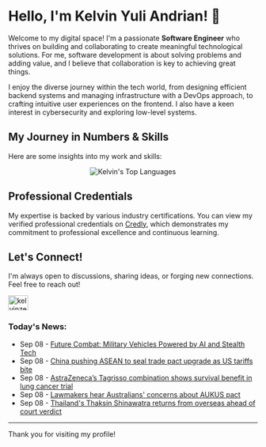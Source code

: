 # Hello, I'm Kelvin Yuli Andrian! 👋

Welcome to my digital space! I'm a passionate **Software Engineer** who thrives on building and collaborating to create meaningful technological solutions. For me, software development is about solving problems and adding value, and I believe that collaboration is key to achieving great things.

I enjoy the diverse journey within the tech world, from designing efficient backend systems and managing infrastructure with a DevOps approach, to crafting intuitive user experiences on the frontend. I also have a keen interest in cybersecurity and exploring low-level systems.

## My Journey in Numbers & Skills

Here are some insights into my work and skills:

<p align="center">
  <img src="https://github-readme-stats.vercel.app/api/top-langs/?username=kelvinzer0&layout=compact&theme=radical" alt="Kelvin's Top Languages" />
</p>

## Professional Credentials

My expertise is backed by various industry certifications. You can view my verified professional credentials on [Credly](https://www.credly.com/users/kelvin-yuli-andrian/badges), which demonstrates my commitment to professional excellence and continuous learning.

## Let's Connect!

I'm always open to discussions, sharing ideas, or forging new connections. Feel free to reach out!

<p align="left">
    <a href="https://linkedin.com/in/kelvinzero" target="blank"><img align="center" src="https://cdn.jsdelivr.net/npm/simple-icons@3.0.1/icons/linkedin.svg" alt="kelvinzero" height="30" width="40" /></a>
</p>

### Today's News:

<!-- feed start -->
- Sep 08 - [Future Combat: Military Vehicles Powered by AI and Stealth Tech](https://www.yahoo.com/news/articles/future-combat-military-vehicles-powered-100019327.html)
- Sep 08 - [China pushing ASEAN to seal trade pact upgrade as US tariffs bite](https://finance.yahoo.com/news/china-pushing-asean-seal-trade-093535257.html)
- Sep 08 - [AstraZeneca’s Tagrisso combination shows survival benefit in lung cancer trial](https://finance.yahoo.com/news/astrazeneca-tagrisso-combination-shows-survival-093143542.html)
- Sep 08 - [Lawmakers hear Australians' concerns about AUKUS pact](https://www.yahoo.com/news/articles/lawmakers-hear-australians-concerns-aukus-090141311.html)
- Sep 08 - [Thailand's Thaksin Shinawatra returns from overseas ahead of court verdict](https://www.yahoo.com/news/articles/jet-used-thailands-thaksin-shinawatra-082524412.html)
<!-- feed end -->

---

Thank you for visiting my profile!
